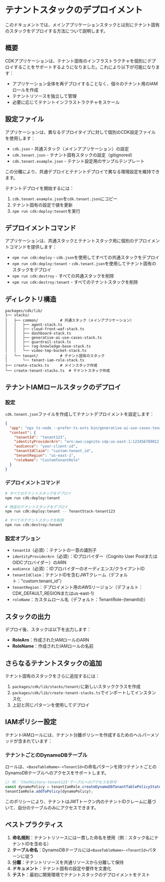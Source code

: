 # テナントスタックのデプロイメント

このドキュメントでは、メインアプリケーションスタックとは別にテナント固有のスタックをデプロイする方法について説明します。

## 概要

CDKアプリケーションは、テナント固有のインフラストラクチャを個別にデプロイすることをサポートするようになりました。これにより以下が可能になります：
- アプリケーション全体を再デプロイすることなく、個々のテナント用のIAMロールを作成
- テナントリソースを独立して管理
- 必要に応じてテナントインフラストラクチャをスケール

## 設定ファイル

アプリケーションは、異なるデプロイタイプに対して個別のCDK設定ファイルを使用します：

- `cdk.json` - 共通スタック（メインアプリケーション）の設定
- `cdk.tenant.json` - テナント固有スタックの設定（gitignored）
- `cdk.tenant.example.json` - テナント設定用のサンプルテンプレート

この分離により、共通デプロイとテナントデプロイで異なる環境設定を維持できます。

テナントデプロイを開始するには：
1. `cdk.tenant.example.json`を`cdk.tenant.json`にコピー
2. テナント固有の設定で値を更新
3. `npm run cdk:deploy:tenant`を実行

## デプロイメントコマンド

アプリケーションは、共通スタックとテナントスタック用に個別のデプロイメントコマンドを提供します：

- `npm run cdk:deploy` - `cdk.json`を使用してすべての共通スタックをデプロイ
- `npm run cdk:deploy:tenant` - `cdk.tenant.json`を使用してテナント固有のスタックをデプロイ
- `npm run cdk:destroy` - すべての共通スタックを削除
- `npm run cdk:destroy:tenant` - すべてのテナントスタックを削除

## ディレクトリ構造

```
packages/cdk/lib/
├── stacks/
│   ├── common/          # 共通スタック（メインアプリケーション）
│   │   ├── agent-stack.ts
│   │   ├── cloud-front-waf-stack.ts
│   │   ├── dashboard-stack.ts
│   │   ├── generative-ai-use-cases-stack.ts
│   │   ├── guardrail-stack.ts
│   │   ├── rag-knowledge-base-stack.ts
│   │   └── video-tmp-bucket-stack.ts
│   └── tenant/          # テナント固有のスタック
│       └── tenant-iam-role-stack.ts
├── create-stacks.ts     # メインスタック作成
└── create-tenant-stacks.ts  # テナントスタック作成
```

## テナントIAMロールスタックのデプロイ

### 設定

`cdk.tenant.json`ファイルを作成してテナントデプロイメントを設定します：

```json
{
  "app": "npx ts-node --prefer-ts-exts bin/generative-ai-use-cases-tenant.ts",
  "context": {
    "tenantId": "tenant123",
    "identityProviderArn": "arn:aws:cognito-idp:us-east-1:123456789012:userpool/us-east-1_XXXXXXXX",
    "audience": "your-client-id",
    "tenantIdClaim": "custom:tenant_id",
    "tenantRegion": "us-east-1",
    "roleName": "CustomTenantRole"
  }
}
```

### デプロイメントコマンド

```bash
# すべてのテナントスタックをデプロイ
npm run cdk:deploy:tenant

# 特定のテナントスタックをデプロイ
npm run cdk:deploy:tenant -- TenantStack-tenant123

# すべてのテナントスタックを削除
npm run cdk:destroy:tenant
```

### 設定オプション

- `tenantId`（必須）：テナントの一意の識別子
- `identityProviderArn`（必須）：IDプロバイダー（Cognito User PoolまたはOIDCプロバイダー）のARN
- `audience`（必須）：IDプロバイダーのオーディエンス/クライアントID
- `tenantIdClaim`：テナントIDを含むJWTクレーム（デフォルト："custom:tenant_id"）
- `tenantRegion`：デプロイメント用のAWSリージョン（デフォルト：CDK_DEFAULT_REGIONまたはus-east-1）
- `roleName`：カスタムロール名（デフォルト：TenantRole-{tenantId}）

## スタックの出力

デプロイ後、スタックは以下を出力します：
- **RoleArn**：作成されたIAMロールのARN
- **RoleName**：作成されたIAMロールの名前

## さらなるテナントスタックの追加

テナント固有のスタックをさらに追加するには：

1. `packages/cdk/lib/stacks/tenant/`に新しいスタッククラスを作成
2. `packages/cdk/lib/create-tenant-stacks.ts`でインポートしてインスタンス化
3. 上記と同じパターンを使用してデプロイ

## IAMポリシー設定

テナントIAMロールには、テナント分離ポリシーを作成するためのヘルパーメソッドが含まれています：

### テナントごとのDynamoDBテーブル
ロールは、`<BaseTableName>-<TenantId>`の命名パターンを持つテナントごとのDynamoDBテーブルへのアクセスをサポートします。

```typescript
// 例：'ChatHistory-tenant123'テーブルへのアクセスを許可
const dynamoPolicy = tenantIamRole.createDynamoDbTenantTablePolicyStatement('ChatHistory');
tenantIamRole.addToPolicy(dynamoPolicy);
```

このポリシーにより、テナントはJWTトークン内のテナントIDクレームに基づいて、自分のテーブルのみにアクセスできます。

## ベストプラクティス

1. **命名規則**：テナントリソースには一貫した命名を使用（例：スタック名にテナントIDを含める）
2. **テーブル命名**：DynamoDBテーブルには`<BaseTableName>-<TenantId>`パターンに従う
3. **分離**：テナントリソースを共通リソースから分離して保持
4. **ドキュメント**：テナント固有の設定や要件を文書化
5. **テスト**：最初に開発環境でテナントスタックのデプロイメントをテスト
